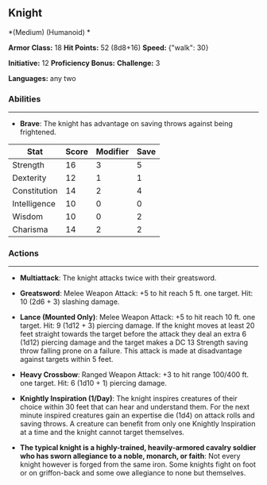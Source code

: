 ## Knight
*(Medium) (Humanoid) *

**Armor Class:** 18
**Hit Points:** 52 (8d8+16)
**Speed:** {"walk": 30}

**Initiative:** 12
**Proficiency Bonus:**
**Challenge:** 3

**Languages:** any two

### Abilities
 --- 
- **Brave**: The knight has advantage on saving throws against being frightened.



| Stat | Score | Modifier | Save |
| ---- | ---- | ---- | ---- |
| Strength | 16 | 3 | 5 |
| Dexterity | 12 | 1 | 1 |
| Constitution | 14 | 2 | 4 |
| Intelligence | 10 | 0 | 0 |
| Wisdom | 10 | 0 | 2 |
| Charisma | 14 | 2 | 2 |

### Actions
 --- 
- **Multiattack**: The knight attacks twice with their greatsword.

- **Greatsword**: Melee Weapon Attack: +5 to hit  reach 5 ft.  one target. Hit: 10 (2d6 + 3) slashing damage.

- **Lance (Mounted Only)**: Melee Weapon Attack: +5 to hit  reach 10 ft.  one target. Hit: 9 (1d12 + 3) piercing damage. If the knight moves at least 20 feet straight towards the target before the attack  they deal an extra 6 (1d12) piercing damage  and the target makes a DC 13 Strength saving throw  falling prone on a failure. This attack is made at disadvantage against targets within 5 feet.

- **Heavy Crossbow**: Ranged Weapon Attack: +3 to hit  range 100/400 ft.  one target. Hit: 6 (1d10 + 1) piercing damage.

- **Knightly Inspiration (1/Day)**: The knight inspires creatures of their choice within 30 feet that can hear and understand them. For the next minute  inspired creatures gain an expertise die (1d4) on attack rolls and saving throws. A creature can benefit from only one Knightly Inspiration at a time  and the knight cannot target themselves.

- **The typical knight is a highly-trained, heavily-armored cavalry soldier who has sworn allegiance to a noble, monarch, or faith**: Not every knight  however  is forged from the same iron. Some knights fight on foot or on griffon-back  and some owe allegiance to none but themselves.

